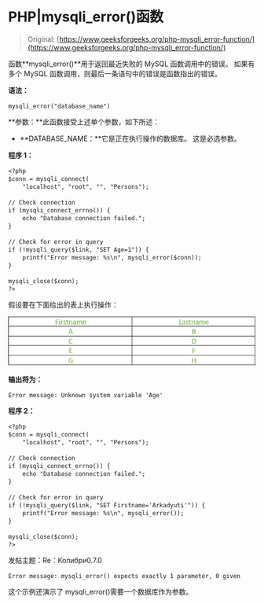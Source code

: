 # PHP|mysqli_error()函数

> Original: [https://www.geeksforgeeks.org/php-mysqli_error-function/](https://www.geeksforgeeks.org/php-mysqli_error-function/)

函数**mysqli_error()**用于返回最近失败的 MySQL 函数调用中的错误。 如果有多个 MySQL 函数调用，则最后一条语句中的错误是函数指出的错误。

**语法：**

```
mysqli_error("database_name")

```

**参数：**此函数接受上述单个参数，如下所述：

*   **DATABASE_NAME：**它是正在执行操作的数据库。 这是必选参数。

**程序 1：**

```
<?php
$conn = mysqli_connect(
    "localhost", "root", "", "Persons"); 

// Check connection 
if (mysqli_connect_errno()) { 
    echo "Database connection failed."; 
} 

// Check for error in query
if (!mysqli_query($link, "SET Age=1")) {
    printf("Error message: %s\n", mysqli_error($conn));
}    

mysqli_close($conn);
?>
```

假设要在下面给出的表上执行操作：

![](img/254dd351be7273345b5cb73a0f0a8192.png)

**输出将为：**

```
Error message: Unknown system variable 'Age'

```

**程序 2：**

```
<?php
$conn = mysqli_connect(
    "localhost", "root", "", "Persons"); 

// Check connection 
if (mysqli_connect_errno()) { 
    echo "Database connection failed."; 
} 

// Check for error in query
if (!mysqli_query($link, "SET Firstname='Arkadyuti'")) {
    printf("Error message: %s\n", mysqli_error());
}    

mysqli_close($conn);
?>
```

发帖主题：Re：Колибри0.7.0

```
Error message: mysqli_error() expects exactly 1 parameter, 0 given

```

这个示例还演示了 mysqli_error()需要一个数据库作为参数。